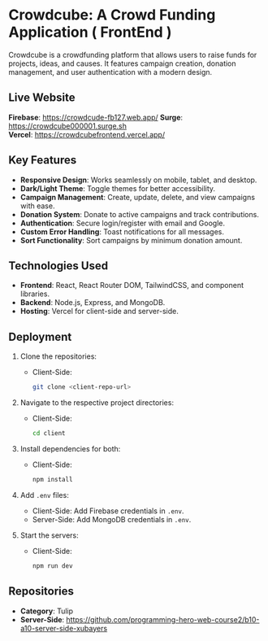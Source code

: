# Crowdcube: A Crowd Funding Application ( FrontEnd )

Crowdcube is a crowdfunding platform that allows users to raise funds for projects, ideas, and causes. It features campaign creation, donation management, and user authentication with a modern design.

## Live Website

**Firebase**: https://crowdcude-fb127.web.app/
**Surge**: https://crowdcube000001.surge.sh <br>
**Vercel**: https://crowdcubefrontend.vercel.app/ <br>

## Key Features

- **Responsive Design**: Works seamlessly on mobile, tablet, and desktop.
- **Dark/Light Theme**: Toggle themes for better accessibility.
- **Campaign Management**: Create, update, delete, and view campaigns with ease.
- **Donation System**: Donate to active campaigns and track contributions.
- **Authentication**: Secure login/register with email and Google.
- **Custom Error Handling**: Toast notifications for all messages.
- **Sort Functionality**: Sort campaigns by minimum donation amount.

## Technologies Used

- **Frontend**: React, React Router DOM, TailwindCSS, and component libraries.
- **Backend**: Node.js, Express, and MongoDB.
- **Hosting**: Vercel for client-side and server-side.

## Deployment

1. Clone the repositories:

   - Client-Side:
     ```bash
     git clone <client-repo-url>
     ```

2. Navigate to the respective project directories:

   - Client-Side:
     ```bash
     cd client
     ```

3. Install dependencies for both:

   - Client-Side:
     ```bash
     npm install
     ```

4. Add `.env` files:

   - Client-Side: Add Firebase credentials in `.env`.
   - Server-Side: Add MongoDB credentials in `.env`.

5. Start the servers:
   - Client-Side:
     ```bash
     npm run dev
     ```

## Repositories

- **Category**: Tulip
- **Server-Side**: https://github.com/programming-hero-web-course2/b10-a10-server-side-xubayers
